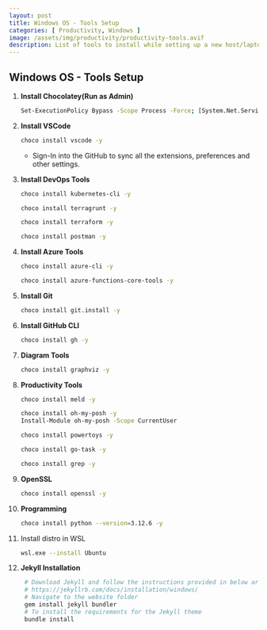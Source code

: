 ```yaml
---
layout: post
title: Windows OS - Tools Setup
categories: [ Productivity, Windows ]
image: /assets/img/productivity/productivity-tools.avif
description: List of tools to install while setting up a new host/laptop.
---
```


## Windows OS - Tools Setup

1. **Install Chocolatey(Run as Admin)**

    ```sh
    Set-ExecutionPolicy Bypass -Scope Process -Force; [System.Net.ServicePointManager]::SecurityProtocol = [System.Net.ServicePointManager]::SecurityProtocol -bor 3072; iex ((New-Object System.Net.WebClient).DownloadString('https://community.chocolatey.org/install.ps1'))
    ```

2. **Install VSCode**

    ```sh
    choco install vscode -y
    ```

    - Sign-In into the GitHub to sync all the extensions, preferences and other settings.

3. **Install DevOps Tools**

    ```sh
    choco install kubernetes-cli -y
    ```

    ```sh
    choco install terragrunt -y
    ```

    ```sh
    choco install terraform -y
    ```

    ```sh
    choco install postman -y
    ```

4. **Install Azure Tools**

    ```sh
    choco install azure-cli -y
    ```

    ```sh
    choco install azure-functions-core-tools -y
    ```

5. **Install Git**

    ```sh
    choco install git.install -y
    ```

6. **Install GitHub CLI**

    ```sh
    choco install gh -y
    ```

7. **Diagram Tools**

    ```sh
    choco install graphviz -y
    ```

8. **Productivity Tools**

    ```sh
    choco install meld -y
    ```

    ```sh
    choco install oh-my-posh -y
    Install-Module oh-my-posh -Scope CurrentUser
    ```

    ```sh
    choco install powertoys -y
    ```

    ```sh
    choco install go-task -y
    ```

    ```sh
    choco install grep -y
    ```

9. **OpenSSL**

    ```sh
    choco install openssl -y
    ```

10. **Programming**

    ```sh
    choco install python --version=3.12.6 -y
    ```

11. Install distro in WSL

    ```sh
    wsl.exe --install Ubuntu
    ```

12. **Jekyll Installation**

    ```sh
     # Download Jekyll and follow the instructions provided in below article
     # https://jekyllrb.com/docs/installation/windows/
     # Navigate to the website folder
     gem install jekyll bundler
     # To install the requirements for the Jekyll theme
     bundle install
    ```
